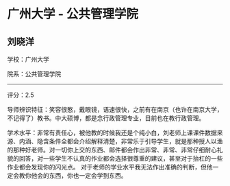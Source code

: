 # 广州大学 - 公共管理学院

## 刘晓洋

学校：广州大学

院系：公共管理学院

* * *

评分：2.5

导师辨识特征：笑容很憨，戴眼镜，语速很快，之前有在南京（也许在南京大学，不记得了）教书。中大硕博，都是念行政管理专业，目前也在教行政管理。

学术水平：非常有责任心，被他教的时候我还是个纯小白，刘老师上课课件数据来源、内涵、隐含条件全都会介绍解释清楚，非常乐于引导学生，就是那种授人以渔的那种好老师。对一切你上交的东西、邮件都会作出非常、非常、非常仔细耐心礼貌的回答，对一些学生不认真的作业都会选择很尊重的建议，甚至对于抬杠的一些作业都会发现你的闪光点。
对于老师的学业水平我无法作出准确的判断，但他一定会教你他会的东西，你也一定会学到东西。